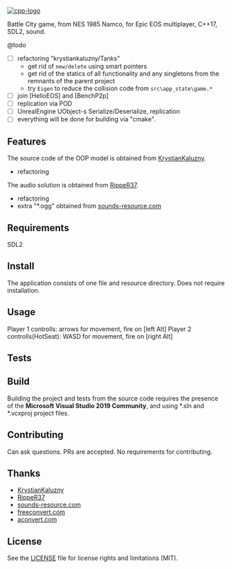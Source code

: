 [![cpp-logo](https://img.shields.io/badge/C++v17-Solutions-blue.svg?style=flat&logo=c%2B%2B)](
https://en.wikipedia.org/wiki/C++
)

Battle City game, from NES 1985 Namco, for Epic EOS multiplayer, C++17, SDL2, sound.

@todo
 - [ ] refactoring "krystiankaluzny/Tanks" 
   - get rid of `new/delete` using smart pointers
   - get rid of the statics of all functionality and any singletons from the remnants of the parent project
   - try `Eigen` to reduce the collision code from `src\app_state\game.*`
 - [ ] join [HelloEOS] and [BenchP2p]
 - [ ] replication via POD
 - [ ] UnrealEngine UObject-s Serialize/Deserialize, replication
 - [ ] everything will be done for building via "cmake".

## Features
The source code of the OOP model is obtained from [KrystianKaluzny](https://github.com/krystiankaluzny/Tanks).
 - refactoring

The audio solution is obtained from [RippeR37](https://github.com/RippeR37/BattleCity).
 - refactoring
 - extra "*.ogg" obtained from [sounds-resource.com](https://www.sounds-resource.com/download/3710/)

## Requirements
SDL2

## Install
The application consists of one file and resource directory. Does not require installation. 

## Usage
Player 1 controlls: arrows for movement, fire on [left Alt]
Player 2 controlls(HotSeat): WASD for movement, fire on [right Alt]

## Tests

## Build
Building the project and tests from the source code requires the presence of the __Microsoft Visual Studio 2019 Community__, and using *.sln and *.vcxproj project files.

## Contributing
Can ask questions. PRs are accepted. No requirements for contributing.

## Thanks
 - [KrystianKaluzny](https://github.com/krystiankaluzny/Tanks)
 - [RippeR37](https://github.com/RippeR37/BattleCity)
 - [sounds-resource.com](https://www.sounds-resource.com/download/3710/)
 - [freeconvert.com](https://www.freeconvert.com/wav-to-ogg)
 - [aconvert.com](https://www.aconvert.com/audio/split/)

## License
See the [LICENSE](https://github.com/Alex0vSky/BattleCityEos/blob/main/LICENSE) file for license rights and limitations (MIT).
